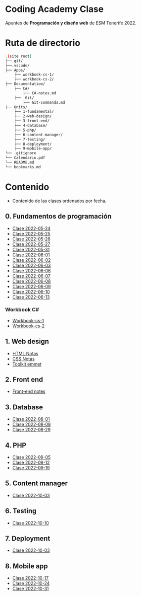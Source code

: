 # Coding Academy Clase
Apuntes de **Programación y diseño web** de ESM Tenerife 2022.

# Ruta de directorio
```sh
.(site root)
├──.git/
├──.vscode/
├── Apps/
    ├── workbook-cs-1/
    ├── workbook-cs-2/
├── Documentation/
    ├── C#/
        ├── C#-notes.md
    ├──  Git/
        ├── Git-commands.md
├── Units/
    ├── 1-fundamental/
    ├── 2-web-design/
    ├── 3-front-end/
    ├── 4-database/
    ├── 5-php/
    ├── 6-content-manager/
    ├── 7-testing/
    ├── 8-deployment/
    ├── 9-mobile-app/
└── .gitignore
└── Calendario.pdf
└── README.md
└── bookmarks.md
```

# Contenido
- Contenido de las clases ordenados por fecha.

## 0. Fundamentos de programación
- [Clase 2022-05-24](Units/0-fundamental/clase-2022-05-24.cs)
- [Clase 2022-05-25](Units/0-fundamental/clase-2022-05-25.cs)
- [Clase 2022-05-26](Units/0-fundamental/clase-2022-05-26.cs)
- [Clase 2022-05-27](Units/0-fundamental/clase-2022-05-27.cs)
- [Clase 2022-05-31](Units/0-fundamental/clase-2022-05-31.cs)
- [Clase 2022-06-01](Units/0-fundamental/clase-2022-06-01.cs)
- [Clase 2022-06-02](Units/0-fundamental/clase-2022-06-02.cs)
- [Clase 2022-06-03](Units/0-fundamental/clase-2022-06-03.cs)
- [Clase 2022-06-06](Units/0-fundamental/clase-2022-06-06.cs)
- [Clase 2022-06-07](Units/0-fundamental/clase-2022-06-07.cs)
- [Clase 2022-06-08](Units/0-fundamental/clase-2022-06-08.cs)
- [Clase 2022-06-09](Units/0-fundamental/clase-2022-06-09.cs)
- [Clase 2022-06-10](Units/0-fundamental/clase-2022-06-10.cs)
- [Clase 2022-06-13](Units/0-fundamental/clase-2022-06-13.cs)
### Workbook C#
- [Workbook-cs-1](Units/0-fundamental/workbook-cs-1/workbook-cs-1.md)
- [Workbook-cs-2](Units/0-fundamental/workbook-cs-2/workbook-cs-2.md)

## 1. Web design
- [HTML Notas](Units/1-web-design/notes/html-notes.md)
- [CSS Notas](Units/1-web-design/notes/css-notes.md)
- [Toolkit emmet](Units/1-web-design/notes/Toolkit-emmet.md)

## 2. Front end
- [Front-end notes](Units/2-front-end/front-end-notes.md)

## 3. Database
- [Clase 2022-08-01](Units/3-database/clase-2022-08-01.md)
- [Clase 2022-08-08](Units/3-database/clase-2022-08-08.md)
- [Clase 2022-08-29](Units/3-database/clase-2022-08-29.md)

## 4. PHP
- [Clase 2022-09-05](Units/4-php/clase-2022-09-05.md)
- [Clase 2022-09-12](Units/4-php/clase-2022-09-12.md)
- [Clase 2022-09-19](Units/4-php/clase-2022-09-26.md)

## 5. Content manager
- [Clase 2022-10-03](Units/5-content-manager/clase-2022-10-03.md)

## 6. Testing
- [Clase 2022-10-10](Units/6-testing/clase-2022-10-10.md)

## 7. Deployment
- [Clase 2022-10-03](Units/7-deployment/clase-2022-10-03.md)

## 8. Mobile app
- [Clase 2022-10-17](Units/8-mobile-app/clase-2022-10-17.md)
- [Clase 2022-10-24](Units/8-mobile-app/clase-2022-10-24.md)
- [Clase 2022-10-31](Units/8-mobile-app/clase-2022-10-31.md)
